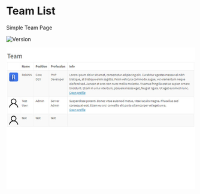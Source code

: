 # Team List
Simple Team Page

![Version](https://img.shields.io/badge/Version-2.0-blue.svg)

![Preview](screenshot.jpg)
